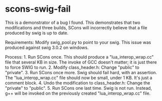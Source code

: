 # scons-swig-fail
This is a demonstrator of a bug I found. This demonstrates that two modifications and three builds, SCons will incorrectly believe that a file produced by swig is up to date.

Requirements: Modify swig_pool.py to point to your swig. This issue was produced against swig 3.0.2 on windows.

Process:
    1. Run SCons once. This should produce a "lua_interop_wrap.cc" file that several KB in size. The invoke of GCC doesn't matter; it is just there to force SWIG to run.
    2. Modify class_header.h: Change "public" to "private".
    3. Run SCons once more. Swig should fail hard, with an assertion. The "lua_interop_wrap.cc" file should now be small, under 1 KB. It's just a comment block.
    4. Undo the modification to class_header.h: Change the "private" to "public".
    5. Run SCons one last time. Swig is not run. Instead, g++ will be invoked on the previously created "lua_interop_wrap.cc" file.

